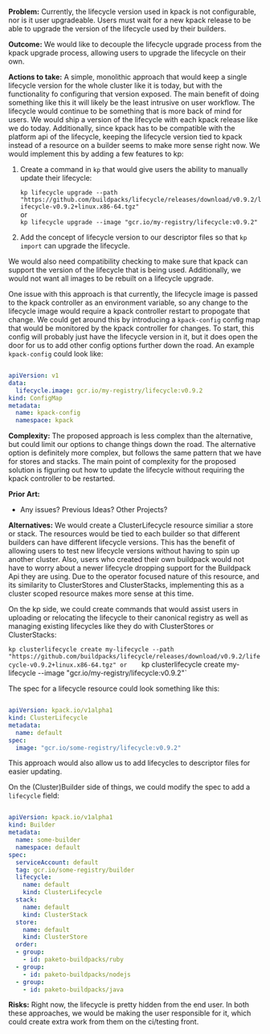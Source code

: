 **Problem:**
Currently, the lifecycle version used in kpack is not configurable, nor is it user upgradeable. Users must wait for a new kpack release to be able to upgrade the version of the lifecycle used by their builders.

**Outcome:**
We would like to decouple the lifecycle upgrade process from the kpack upgrade process, allowing users to upgrade the lifecycle on their own.

**Actions to take:**
A simple, monolithic approach that would keep a single lifecycle version for the whole cluster like it is today, but with the functionality fo configuring that version exposed. The main benefit of doing something like this it will likely be the least intrusive on user workflow. The lifecycle would continue to be something that is more back of mind for users. We would ship a version of the lifecycle with each kpack release like we do today. Additionally, since kpack has to be compatible with the platform api of the lifecycle, keeping the lifecycle version tied to kpack instead of a resource on a builder seems to make more sense right now. We would implement this by adding a few features to kp:

1. Create a command in `kp` that would give users the ability to manually update their lifecycle:

	`kp lifecycle upgrade --path "https://github.com/buildpacks/lifecycle/releases/download/v0.9.2/lifecycle-v0.9.2+linux.x86-64.tgz"`  
	or  
	`kp lifecycle upgrade --image "gcr.io/my-registry/lifecycle:v0.9.2"`  

2. Add the concept of lifecycle version to our descriptor files so that `kp import` can upgrade the lifecycle. 

We would also need compatibility checking to make sure that kpack can support the version of the lifecycle that is being used. Additionally, we would not want all images to be rebuilt on a lifecycle upgrade. 

One issue with this approach is that currently, the lifecycle image is passed to the kpack controller as an environment variable, so any change to the lifecycle image would require a kpack controller restart to propogate that change. We could get around this by introducing a `kpack-config` config map that would be monitored by the kpack controller for changes. To start, this config will probably just have the lifecycle version in it, but it does open the door for us to add other config options further down the road. An example `kpack-config` could look like:

```yaml

apiVersion: v1
data:
  lifecycle.image: gcr.io/my-registry/lifecycle:v0.9.2
kind: ConfigMap
metadata:
  name: kpack-config
  namespace: kpack

```

**Complexity:**
The proposed approach is less complex than the alternative, but could limit our options to change things down the road. The alternative option is definitely more complex, but follows the same pattern that we have for stores and stacks. The main point of complexity for the proposed solution is figuring out how to update the lifecycle without requiring the kpack controller to be restarted.

**Prior Art:**
* Any issues? Previous Ideas? Other Projects?

**Alternatives:**
We would create a ClusterLifecycle resource similiar a store or stack. The resources would be tied to each builder so that different builders can have different lifecycle versions. This has the benefit of allowing users to test new lifecycle versions without having to spin up another cluster. Also, users who created their own buildpack would not have to worry about a newer lifecycle dropping support for the Buildpack Api they are using. Due to the operator focused nature of this resource, and its similarity to ClusterStores and ClusterStacks, implementing this as a cluster scoped resource makes more sense at this time.

On the kp side, we could create commands that would assist users in uploading or relocating the lifecycle to their canonical registry as well as managing existing lifecycles like they do with ClusterStores or ClusterStacks:
	
`kp clusterlifecycle create my-lifecycle --path "https://github.com/buildpacks/lifecycle/releases/download/v0.9.2/lifecycle-v0.9.2+linux.x86-64.tgz"
or   
`kp clusterlifecycle create my-lifecycle --image "gcr.io/my-registry/lifecycle:v0.9.2"`

The spec for a lifecycle resource could look something like this:

```yaml

apiVersion: kpack.io/v1alpha1
kind: ClusterLifecycle
metadata:
  name: default
spec:  
  image: "gcr.io/some-registry/lifecycle:v0.9.2"
```
	
This approach would also allow us to add lifecycles to descriptor files for easier updating.
	
On the (Cluster)Builder side of things, we could modify the spec to add a `lifecycle` field:
	

```yaml

apiVersion: kpack.io/v1alpha1
kind: Builder
metadata:
  name: some-builder
  namespace: default
spec:
  serviceAccount: default
  tag: gcr.io/some-registry/builder
  lifecycle:
    name: default
    kind: ClusterLifecycle
  stack:
    name: default
    kind: ClusterStack
  store:
    name: default
    kind: ClusterStore
  order:
  - group:
    - id: paketo-buildpacks/ruby
  - group:
    - id: paketo-buildpacks/nodejs
  - group:
    - id: paketo-buildpacks/java
```
**Risks:**
Right now, the lifecycle is pretty hidden from the end user. In both these approaches, we would be making the user responsible for it, which could create extra work from them on the ci/testing front.
